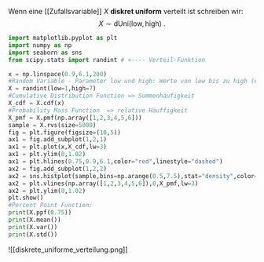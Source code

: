Wenn eine [[Zufallsvariable]] $X$ **diskret uniform** verteilt ist schreiben wir:
$$
X\sim \mathsf{dUni}(\text{low},\text{high})\;.
$$
```python
import matplotlib.pyplot as plt
import numpy as np
import seaborn as sns
from scipy.stats import randint # <---- Verteil-Funktion

x = np.linspace(0.9,6.1,200)
#Random Variable - Parameter low und high: Werte von low bis zu high (excludiert)
X = randint(low=1,high=7)
#Cumulative Distribution Function => Summenhäufigkeit
X_cdf = X.cdf(x)
#Probability Mass Function  => relative Häuffigkeit
X_pmf = X.pmf(np.array([1,2,3,4,5,6]))
sample = X.rvs(size=5000)
fig = plt.figure(figsize=(10,5))
ax1 = fig.add_subplot(1,2,1)
ax1 = plt.plot(x,X_cdf,lw=3)
ax1 = plt.ylim(0,1.02)
ax1 = plt.hlines(0.75,0.9,6.1,color="red",linestyle="dashed")
ax2 = fig.add_subplot(1,2,2)
ax2 = sns.histplot(sample,bins=np.arange(0.5,7.5),stat="density",color="lightblue")
ax2 = plt.vlines(np.array([1,2,3,4,5,6]),0,X_pmf,lw=3)
ax2 = plt.ylim(0,1.02)
plt.show()
#Percent Point Function: 
print(X.ppf(0.75))
print(X.mean())
print(X.var())
print(X.std())
```
![[diskrete_uniforme_verteilung.png]]
